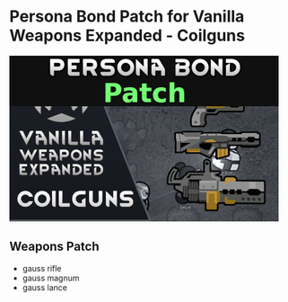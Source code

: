 # Persona Bond Patch for Vanilla Weapons Expanded - Coilguns

![](https://github.com/Daria40K/Persona-Bond-Patch-for-VWE-Coilguns/blob/main/About/Preview.png)

## Weapons Patch
- gauss rifle
- gauss magnum
- gauss lance